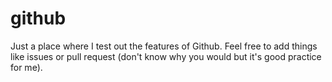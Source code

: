 # github
Just a place where I test out the features of Github. Feel free to add things like issues or pull request (don't know why you would but it's good practice for me).
